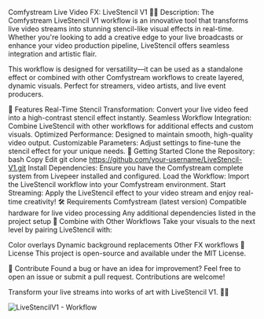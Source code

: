 Comfystream Live Video FX: LiveStencil V1 🎥✨
Description:
The Comfystream LiveStencil V1 workflow is an innovative tool that transforms live video streams into stunning stencil-like visual effects in real-time. Whether you're looking to add a creative edge to your live broadcasts or enhance your video production pipeline, LiveStencil offers seamless integration and artistic flair.

This workflow is designed for versatility—it can be used as a standalone effect or combined with other Comfystream workflows to create layered, dynamic visuals. Perfect for streamers, video artists, and live event producers.

🌟 Features
Real-Time Stencil Transformation: Convert your live video feed into a high-contrast stencil effect instantly.
Seamless Workflow Integration: Combine LiveStencil with other workflows for additional effects and custom visuals.
Optimized Performance: Designed to maintain smooth, high-quality video output.
Customizable Parameters: Adjust settings to fine-tune the stencil effect for your unique needs.
🚀 Getting Started
Clone the Repository:
bash
Copy
Edit
git clone https://github.com/your-username/LiveStencil-V1.git
Install Dependencies: Ensure you have the Comfystream complete system from Livepeer installed and configured.
Load the Workflow: Import the LiveStencil workflow into your Comfystream environment.
Start Streaming: Apply the LiveStencil effect to your video stream and enjoy real-time creativity!
🛠️ Requirements
Comfystream (latest version)
Compatible hardware for live video processing
Any additional dependencies listed in the project setup
🎨 Combine with Other Workflows
Take your visuals to the next level by pairing LiveStencil with:

Color overlays
Dynamic background replacements
Other FX workflows
📜 License
This project is open-source and available under the MIT License.

🙌 Contribute
Found a bug or have an idea for improvement? Feel free to open an issue or submit a pull request. Contributions are welcome!

Transform your live streams into works of art with LiveStencil V1. 🎨✨

![LiveStencilV1 - Workflow](https://github.com/user-attachments/assets/56db881c-d5fe-4a53-91f2-533455ed4b14)

